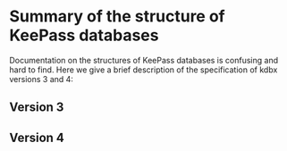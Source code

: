 # Summary of the structure of KeePass databases

Documentation on the structures of KeePass databases is confusing 
and hard to find. Here we give a brief description of the specification of kdbx versions 3 and 4:

## Version 3

## Version 4

